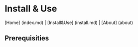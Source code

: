 
# Install & Use


[Home] (index.md) |
[Install&Use] (install.md) |
[About] (about)

## Prerequisities

